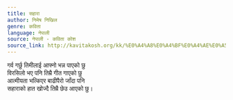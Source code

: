 ```yaml
---
title: सहारा
author: निमेष निखिल
genre: कविता
language: नेपाली
source: नेपाली - कविता कोश
source_link: http://kavitakosh.org/kk/%E0%A4%A8%E0%A4%BF%E0%A4%AE%E0%A5%87%E0%A4%B7_%E0%A4%A8%E0%A4%BF%E0%A4%96%E0%A4%BF%E0%A4%B2
---
```


गर्व गर्छु तिमीलाई आफ्नो भन्न पाएको छु  
विरसिलो भए पनि तिम्रै गीत गाएको छु  
आत्मीयता भत्किएर बाढीपैरो जाँदा पनि  
सहाराको हात खोज्दै तिम्रै छेउ आएको छु।
